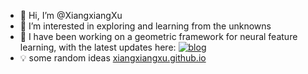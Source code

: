 - 👋 Hi, I’m @XiangxiangXu
- 👀 I’m interested in exploring and learning from the unknowns
- 🌱 I have been working on a geometric framework for neural feature learning, with the latest updates here: [![blog](https://img.shields.io/badge/blog-gilearning.github.io-black)](https://gilearning.github.io/)
- 💡 some random ideas [xiangxiangxu.github.io](https://xiangxiangxu.github.io/)
<!---
XiangxiangXu/XiangxiangXu is a ✨ special ✨ repository because its `README.md` (this file) appears on your GitHub profile.
You can click the Preview link to take a look at your changes.

--->

